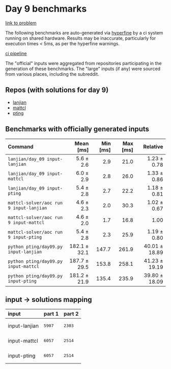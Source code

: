 # Day 9 benchmarks

[link to problem](http://adventofcode.com/2022/day/9)

The following benchmarks are auto-generated via [hyperfine](https://github.com/sharkdp/hyperfine) by a ci system running on shared hardware. Results may be inaccurate, particularly for execution times < 5ms, as per the hyperfine warnings.

[ci pipeline](http://ci.papercode.net:8080/teams/aoc2022/pipelines/aoc-compare-2022)

The "official" inputs were aggregated from repositories participating in the generation of these benchmarks. The "large" inputs (if any) were sourced from various places, including the subreddit.

## Repos (with solutions for day 9)


- [lanjian](https://github.com/LanJian/aoc-2022)
- [mattcl](https://github.com/mattcl/aoc2022)
- [pting](https://github.com/pting/aoc2022)

## Benchmarks with officially generated inputs
| Command | Mean [ms] | Min [ms] | Max [ms] | Relative |
|:---|---:|---:|---:|---:|
| `lanjian/day_09 input-lanjian` | 5.6 ± 2.6 | 2.9 | 21.0 | 1.23 ± 0.78 |
| `lanjian/day_09 input-mattcl` | 6.0 ± 2.9 | 2.8 | 26.0 | 1.33 ± 0.86 |
| `lanjian/day_09 input-pting` | 5.4 ± 2.8 | 2.7 | 22.2 | 1.18 ± 0.81 |
| `mattcl-solver/aoc run 9 input-lanjian` | 4.6 ± 2.3 | 2.0 | 30.3 | 1.02 ± 0.67 |
| `mattcl-solver/aoc run 9 input-mattcl` | 4.6 ± 2.0 | 1.7 | 16.8 | 1.00 |
| `mattcl-solver/aoc run 9 input-pting` | 5.4 ± 2.8 | 2.3 | 25.9 | 1.19 ± 0.80 |
| `python pting/day09.py input-lanjian` | 182.1 ± 32.1 | 147.7 | 261.9 | 40.01 ± 18.89 |
| `python pting/day09.py input-mattcl` | 187.7 ± 29.5 | 153.8 | 258.1 | 41.23 ± 19.19 |
| `python pting/day09.py input-pting` | 181.2 ± 21.9 | 135.4 | 235.9 | 39.80 ± 18.09 |

## input -> solutions mapping
|input|part 1|part 2|
|:---|:---|:---|
|input-lanjian|<pre>5907</pre>|<pre>2303</pre>|
|input-mattcl|<pre>6057</pre>|<pre>2514</pre>|
|input-pting|<pre>6057</pre>|<pre>2514</pre>|
